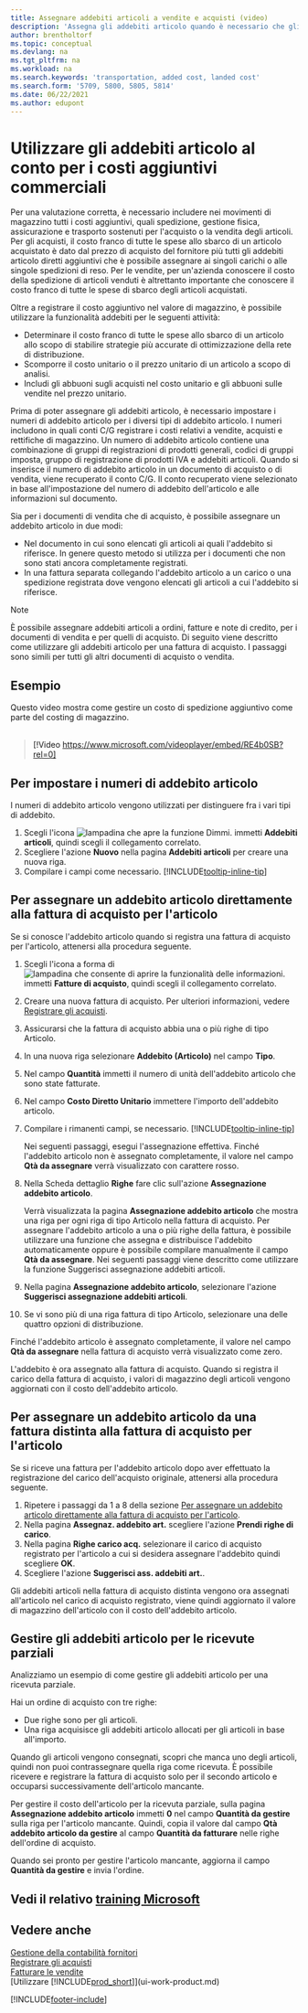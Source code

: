 ```yaml
---
title: Assegnare addebiti articoli a vendite e acquisti (video)
description: 'Assegna gli addebiti articolo quando è necessario che gli articoli di magazzino sostengano costi aggiuntivi, come il trasporto e la movimentazione fisica.'
author: brentholtorf
ms.topic: conceptual
ms.devlang: na
ms.tgt_pltfrm: na
ms.workload: na
ms.search.keywords: 'transportation, added cost, landed cost'
ms.search.form: '5709, 5800, 5805, 5814'
ms.date: 06/22/2021
ms.author: edupont
---
```

# <a name="use-item-charges-to-account-for-additional-trade-costs" />Utilizzare gli addebiti articolo al conto per i costi aggiuntivi commerciali

Per una valutazione corretta, è necessario includere nei movimenti di magazzino tutti i costi aggiuntivi, quali spedizione, gestione fisica, assicurazione e trasporto sostenuti per l'acquisto o la vendita degli articoli. Per gli acquisti, il costo franco di tutte le spese allo sbarco di un articolo acquistato è dato dal prezzo di acquisto del fornitore più tutti gli addebiti articolo diretti aggiuntivi che è possibile assegnare ai singoli carichi o alle singole spedizioni di reso. Per le vendite, per un'azienda conoscere il costo della spedizione di articoli venduti è altrettanto importante che conoscere il costo franco di tutte le spese di sbarco degli articoli acquistati.

Oltre a registrare il costo aggiuntivo nel valore di magazzino, è possibile utilizzare la funzionalità addebiti per le seguenti attività:

* Determinare il costo franco di tutte le spese allo sbarco di un articolo allo scopo di stabilire strategie più accurate di ottimizzazione della rete di distribuzione.
* Scomporre il costo unitario o il prezzo unitario di un articolo a scopo di analisi.
* Includi gli abbuoni sugli acquisti nel costo unitario e gli abbuoni sulle vendite nel prezzo unitario.

Prima di poter assegnare gli addebiti articolo, è necessario impostare i numeri di addebito articolo per i diversi tipi di addebito articolo. I numeri includono in quali conti C/G registrare i costi relativi a vendite, acquisti e rettifiche di magazzino. Un numero di addebito articolo contiene una combinazione di gruppi di registrazioni di prodotti generali, codici di gruppi imposta, gruppo di registrazione di prodotti IVA e addebiti articoli. Quando si inserisce il numero di addebito articolo in un documento di acquisto o di vendita, viene recuperato il conto C/G. Il conto recuperato viene selezionato in base all'impostazione del numero di addebito dell'articolo e alle informazioni sul documento.

Sia per i documenti di vendita che di acquisto, è possibile assegnare un addebito articolo in due modi:

* Nel documento in cui sono elencati gli articoli ai quali l'addebito si riferisce. In genere questo metodo si utilizza per i documenti che non sono stati ancora completamente registrati.
* In una fattura separata collegando l'addebito articolo a un carico o una spedizione registrata dove vengono elencati gli articoli a cui l'addebito si riferisce.

> [!NOTE]  
> È possibile assegnare addebiti articoli a ordini, fatture e note di credito, per i documenti di vendita e per quelli di acquisto. Di seguito viene descritto come utilizzare gli addebiti articolo per una fattura di acquisto. I passaggi sono simili per tutti gli altri documenti di acquisto o vendita.

## <a name="example" />Esempio

Questo video mostra come gestire un costo di spedizione aggiuntivo come parte del costing di magazzino.
<br><br>  
> [!Video https://www.microsoft.com/videoplayer/embed/RE4b0SB?rel=0]

## <a name="to-set-up-item-charge-numbers" />Per impostare i numeri di addebito articolo

I numeri di addebito articolo vengono utilizzati per distinguere fra i vari tipi di addebito.

1. Scegli l'icona ![lampadina che apre la funzione Dimmi.](media/ui-search/search_small.png "Dimmi cosa vuoi fare") immetti **Addebiti articoli**, quindi scegli il collegamento correlato.
2. Scegliere l'azione **Nuovo** nella pagina **Addebiti articoli** per creare una nuova riga.
3. Compilare i campi come necessario. [!INCLUDE[tooltip-inline-tip](includes/tooltip-inline-tip_md.md)]

## <a name="to-assign-an-item-charge-directly-to-the-purchase-invoice-for-the-item" />Per assegnare un addebito articolo direttamente alla fattura di acquisto per l'articolo

Se si conosce l'addebito articolo quando si registra una fattura di acquisto per l'articolo, attenersi alla procedura seguente.

1. Scegli l'icona a forma di ![lampadina che consente di aprire la funzionalità delle informazioni.](media/ui-search/search_small.png "Dimmi cosa vuoi fare") immetti **Fatture di acquisto**, quindi scegli il collegamento correlato.
2. Creare una nuova fattura di acquisto. Per ulteriori informazioni, vedere [Registrare gli acquisti](purchasing-how-record-purchases.md).
3. Assicurarsi che la fattura di acquisto abbia una o più righe di tipo Articolo.
4. In una nuova riga selezionare **Addebito (Articolo)** nel campo **Tipo**.
5. Nel campo **Quantità** immetti il numero di unità dell'addebito articolo che sono state fatturate.
6. Nel campo **Costo Diretto Unitario** immettere l'importo dell'addebito articolo.
7. Compilare i rimanenti campi, se necessario. [!INCLUDE[tooltip-inline-tip](includes/tooltip-inline-tip_md.md)]

    Nei seguenti passaggi, esegui l'assegnazione effettiva. Finché l'addebito articolo non è assegnato completamente, il valore nel campo **Qtà da assegnare** verrà visualizzato con carattere rosso.
8. Nella Scheda dettaglio **Righe** fare clic sull'azione **Assegnazione addebito articolo**.

    Verrà visualizzata la pagina **Assegnazione addebito articolo** che mostra una riga per ogni riga di tipo Articolo nella fattura di acquisto. Per assegnare l'addebito articolo a una o più righe della fattura, è possibile utilizzare una funzione che assegna e distribuisce l'addebito automaticamente oppure è possibile compilare manualmente il campo **Qtà da assegnare**. Nei seguenti passaggi viene descritto come utilizzare la funzione Suggerisci assegnazione addebiti articoli.

9. Nella pagina **Assegnazione addebito articolo**, selezionare l'azione **Suggerisci assegnazione addebiti articoli**.
10. Se vi sono più di una riga fattura di tipo Articolo, selezionare una delle quattro opzioni di distribuzione.  

Finché l'addebito articolo è assegnato completamente, il valore nel campo **Qtà da assegnare** nella fattura di acquisto verrà visualizzato come zero.

L'addebito è ora assegnato alla fattura di acquisto. Quando si registra il carico della fattura di acquisto, i valori di magazzino degli articoli vengono aggiornati con il costo dell'addebito articolo.  

## <a name="to-assign-an-item-charge-from-a-separate-invoice-to-the-purchase-invoice-for-the-item" />Per assegnare un addebito articolo da una fattura distinta alla fattura di acquisto per l'articolo

Se si riceve una fattura per l'addebito articolo dopo aver effettuato la registrazione del carico dell'acquisto originale, attenersi alla procedura seguente.

1. Ripetere i passaggi da 1 a 8 della sezione [Per assegnare un addebito articolo direttamente alla fattura di acquisto per l'articolo](payables-how-assign-item-charges.md#to-assign-an-item-charge-directly-to-the-purchase-invoice-for-the-item).
2. Nella pagina **Assegnaz. addebito art.** scegliere l'azione **Prendi righe di carico**.
3. Nella pagina **Righe carico acq.** selezionare il carico di acquisto registrato per l'articolo a cui si desidera assegnare l'addebito quindi scegliere **OK**.
4. Scegliere l'azione **Suggerisci ass. addebiti art.**.

Gli addebiti articoli nella fattura di acquisto distinta vengono ora assegnati all'articolo nel carico di acquisto registrato, viene quindi aggiornato il valore di magazzino dell'articolo con il costo dell'addebito articolo.

## <a name="handle-item-charges-for-partial-receipts" />Gestire gli addebiti articolo per le ricevute parziali

Analizziamo un esempio di come gestire gli addebiti articolo per una ricevuta parziale.

Hai un ordine di acquisto con tre righe:

* Due righe sono per gli articoli.
* Una riga acquisisce gli addebiti articolo allocati per gli articoli in base all'importo.

Quando gli articoli vengono consegnati, scopri che manca uno degli articoli, quindi non puoi contrassegnare quella riga come ricevuta. È possibile ricevere e registrare la fattura di acquisto solo per il secondo articolo e occuparsi successivamente dell'articolo mancante.

Per gestire il costo dell'articolo per la ricevuta parziale, sulla pagina **Assegnazione addebito articolo** immetti **0** nel campo **Quantità da gestire** sulla riga per l'articolo mancante. Quindi, copia il valore dal campo **Qtà addebito articolo da gestire** al campo **Quantità da fatturare** nelle righe dell'ordine di acquisto.

Quando sei pronto per gestire l'articolo mancante, aggiorna il campo **Quantità da gestire** e invia l'ordine.

## <a name="see-related-microsoft-training" />Vedi il relativo [training Microsoft](/training/modules/post-purchase-item-charges-dynamics-365-business-central/)

## <a name="see-also" />Vedere anche

[Gestione della contabilità fornitori](payables-manage-payables.md)  
[Registrare gli acquisti](purchasing-how-record-purchases.md)  
[Fatturare le vendite](sales-how-invoice-sales.md)  
[Utilizzare [!INCLUDE[prod_short](includes/prod_short.md)]](ui-work-product.md)  


[!INCLUDE[footer-include](includes/footer-banner.md)]
